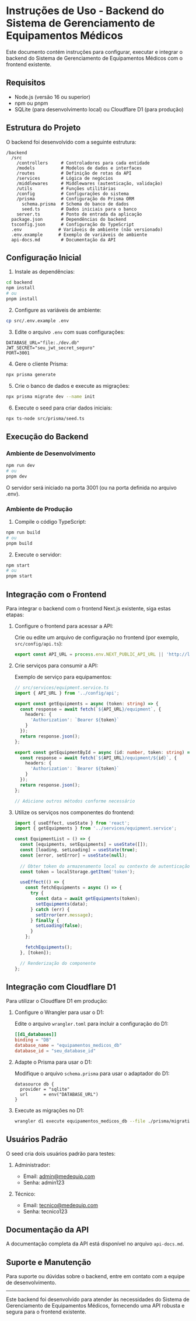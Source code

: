 # Instruções de Uso - Backend do Sistema de Gerenciamento de Equipamentos Médicos

Este documento contém instruções para configurar, executar e integrar o backend do Sistema de Gerenciamento de Equipamentos Médicos com o frontend existente.

## Requisitos

- Node.js (versão 16 ou superior)
- npm ou pnpm
- SQLite (para desenvolvimento local) ou Cloudflare D1 (para produção)

## Estrutura do Projeto

O backend foi desenvolvido com a seguinte estrutura:

```
/backend
  /src
    /controllers     # Controladores para cada entidade
    /models          # Modelos de dados e interfaces
    /routes          # Definição de rotas da API
    /services        # Lógica de negócios
    /middlewares     # Middlewares (autenticação, validação)
    /utils           # Funções utilitárias
    /config          # Configurações do sistema
    /prisma          # Configuração do Prisma ORM
      schema.prisma  # Schema do banco de dados
      seed.ts        # Dados iniciais para o banco
    server.ts        # Ponto de entrada da aplicação
  package.json       # Dependências do backend
  tsconfig.json      # Configuração do TypeScript
  .env              # Variáveis de ambiente (não versionado)
  .env.example      # Exemplo de variáveis de ambiente
  api-docs.md        # Documentação da API
```

## Configuração Inicial

1. Instale as dependências:

```bash
cd backend
npm install
# ou
pnpm install
```

2. Configure as variáveis de ambiente:

```bash
cp src/.env.example .env
```

3. Edite o arquivo `.env` com suas configurações:

```
DATABASE_URL="file:./dev.db"
JWT_SECRET="seu_jwt_secret_seguro"
PORT=3001
```

4. Gere o cliente Prisma:

```bash
npx prisma generate
```

5. Crie o banco de dados e execute as migrações:

```bash
npx prisma migrate dev --name init
```

6. Execute o seed para criar dados iniciais:

```bash
npx ts-node src/prisma/seed.ts
```

## Execução do Backend

### Ambiente de Desenvolvimento

```bash
npm run dev
# ou
pnpm dev
```

O servidor será iniciado na porta 3001 (ou na porta definida no arquivo .env).

### Ambiente de Produção

1. Compile o código TypeScript:

```bash
npm run build
# ou
pnpm build
```

2. Execute o servidor:

```bash
npm start
# ou
pnpm start
```

## Integração com o Frontend

Para integrar o backend com o frontend Next.js existente, siga estas etapas:

1. Configure o frontend para acessar a API:

   Crie ou edite um arquivo de configuração no frontend (por exemplo, `src/config/api.ts`):

   ```typescript
   export const API_URL = process.env.NEXT_PUBLIC_API_URL || 'http://localhost:3001/api';
   ```

2. Crie serviços para consumir a API:

   Exemplo de serviço para equipamentos:

   ```typescript
   // src/services/equipment.service.ts
   import { API_URL } from '../config/api';

   export const getEquipments = async (token: string) => {
     const response = await fetch(`${API_URL}/equipment`, {
       headers: {
         'Authorization': `Bearer ${token}`
       }
     });
     return response.json();
   };

   export const getEquipmentById = async (id: number, token: string) => {
     const response = await fetch(`${API_URL}/equipment/${id}`, {
       headers: {
         'Authorization': `Bearer ${token}`
       }
     });
     return response.json();
   };

   // Adicione outros métodos conforme necessário
   ```

3. Utilize os serviços nos componentes do frontend:

   ```typescript
   import { useEffect, useState } from 'react';
   import { getEquipments } from '../services/equipment.service';

   const EquipmentList = () => {
     const [equipments, setEquipments] = useState([]);
     const [loading, setLoading] = useState(true);
     const [error, setError] = useState(null);
     
     // Obter token do armazenamento local ou contexto de autenticação
     const token = localStorage.getItem('token');

     useEffect(() => {
       const fetchEquipments = async () => {
         try {
           const data = await getEquipments(token);
           setEquipments(data);
         } catch (err) {
           setError(err.message);
         } finally {
           setLoading(false);
         }
       };

       fetchEquipments();
     }, [token]);

     // Renderização do componente
   };
   ```

## Integração com Cloudflare D1

Para utilizar o Cloudflare D1 em produção:

1. Configure o Wrangler para usar o D1:

   Edite o arquivo `wrangler.toml` para incluir a configuração do D1:

   ```toml
   [[d1_databases]]
   binding = "DB"
   database_name = "equipamentos_medicos_db"
   database_id = "seu_database_id"
   ```

2. Adapte o Prisma para usar o D1:

   Modifique o arquivo `schema.prisma` para usar o adaptador do D1:

   ```prisma
   datasource db {
     provider = "sqlite"
     url      = env("DATABASE_URL")
   }
   ```

3. Execute as migrações no D1:

   ```bash
   wrangler d1 execute equipamentos_medicos_db --file ./prisma/migrations/migration.sql
   ```

## Usuários Padrão

O seed cria dois usuários padrão para testes:

1. Administrador:
   - Email: admin@medequip.com
   - Senha: admin123

2. Técnico:
   - Email: tecnico@medequip.com
   - Senha: tecnico123

## Documentação da API

A documentação completa da API está disponível no arquivo `api-docs.md`.

## Suporte e Manutenção

Para suporte ou dúvidas sobre o backend, entre em contato com a equipe de desenvolvimento.

---

Este backend foi desenvolvido para atender às necessidades do Sistema de Gerenciamento de Equipamentos Médicos, fornecendo uma API robusta e segura para o frontend existente.
